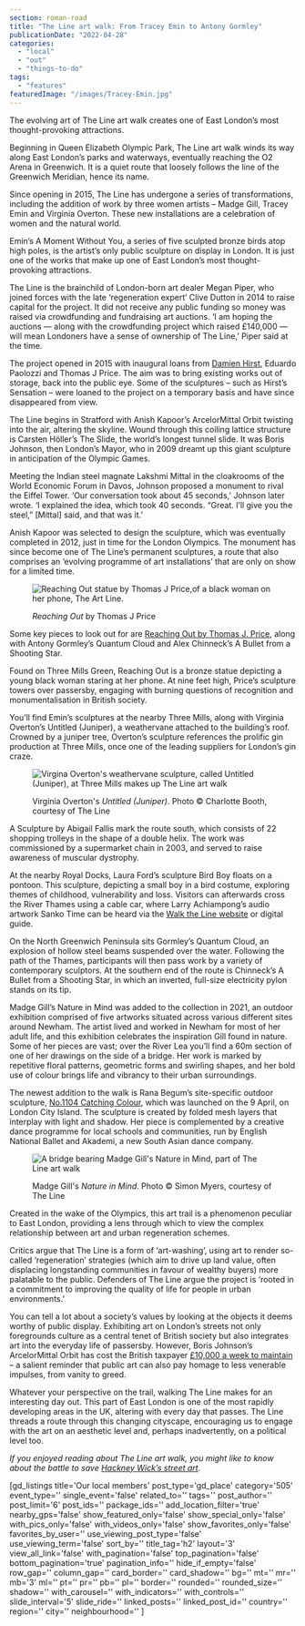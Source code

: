 ```yaml
---
section: roman-road
title: "The Line art walk: From Tracey Emin to Antony Gormley"
publicationDate: "2022-04-28"
categories: 
  - "local"
  - "out"
  - "things-to-do"
tags: 
  - "features"
featuredImage: "/images/Tracey-Emin.jpg"
---
```


The evolving art of The Line art walk creates one of East London’s most thought-provoking attractions. 

Beginning in Queen Elizabeth Olympic Park, The Line art walk winds its way along East London’s parks and waterways, eventually reaching the O2 Arena in Greenwich. It is a quiet route that loosely follows the line of the Greenwich Meridian, hence its name.

Since opening in 2015, The Line has undergone a series of transformations, including the addition of work by three women artists – Madge Gill, Tracey Emin and Virginia Overton. These new installations are a celebration of women and the natural world.

Emin’s A Moment Without You, a series of five sculpted bronze birds atop high poles, is the artist’s only public sculpture on display in London. It is just one of the works that make up one of East London’s most thought-provoking attractions.

The Line is the brainchild of London-born art dealer Megan Piper, who joined forces with the late ‘regeneration expert’ Clive Dutton in 2014 to raise capital for the project. It did not receive any public funding so money was raised via crowdfunding and fundraising art auctions. ‘I am hoping the auctions — along with the crowdfunding project which raised £140,000 — will mean Londoners have a sense of ownership of The Line,’ Piper said at the time.

The project opened in 2015 with inaugural loans from [Damien Hirst](https://romanroadlondon.com/the-line-art-trail-olympic-park-cody-dock/), Eduardo Paolozzi and Thomas J Price. The aim was to bring existing works out of storage, back into the public eye. Some of the sculptures – such as Hirst’s Sensation – were loaned to the project on a temporary basis and have since disappeared from view.

The Line begins in Stratford with Anish Kapoor’s ArcelorMittal Orbit twisting into the air, altering the skyline. Wound through this coiling lattice structure is Carsten Höller’s The Slide, the world’s longest tunnel slide. It was Boris Johnson, then London’s Mayor, who in 2009 dreamt up this giant sculpture in anticipation of the Olympic Games. 

Meeting the Indian steel magnate Lakshmi Mittal in the cloakrooms of the World Economic Forum in Davos, Johnson proposed a monument to rival the Eiffel Tower. ‘Our conversation took about 45 seconds,’ Johnson later wrote. ‘I explained the idea, which took 40 seconds. “Great. I’ll give you the steel,” \[Mittal\] said, and that was it.’

Anish Kapoor was selected to design the sculpture, which was eventually completed in 2012, just in time for the London Olympics. The monument has since become one of The Line’s permanent sculptures, a route that also comprises an ‘evolving programme of art installations’ that are only on show for a limited time.

<figure>

![Reaching Out statue by Thomas J Price,of a black woman on her phone, The Art Line.](/images/Thomas-J-Price-Reaching-Out-Three-Mills-1024x683.jpg)

<figcaption>

_Reaching Out_ by Thomas J Price

</figcaption>

</figure>

Some key pieces to look out for are [Reaching Out by Thomas J. Price](https://romanroadlondon.com/black-woman-statue-three-mills-green-unveiled/), along with Antony Gormley’s Quantum Cloud and Alex Chinneck’s A Bullet from a Shooting Star.

Found on Three Mills Green, Reaching Out is a bronze statue depicting a young black woman staring at her phone. At nine feet high, Price’s sculpture towers over passersby, engaging with burning questions of recognition and monumentalisation in British society.

You’ll find Emin’s sculptures at the nearby Three Mills, along with Virginia Overton’s Untitled (Juniper), a weathervane attached to the building’s roof. Crowned by a juniper tree, Overton’s sculpture references the prolific gin production at Three Mills, once one of the leading suppliers for London’s gin craze. 

<figure>

![Virgina Overton's weathervane sculpture, called Untitled (Juniper), at Three Mills makes up The Line art walk](/images/Image-C-Charlottle-Booth-1024x683.jpg)

<figcaption>

Virginia Overton's _Untitled (Juniper)_. Photo © Charlotte Booth, courtesy of The Line

</figcaption>

</figure>

A Sculpture by Abigail Fallis mark the route south, which consists of 22 shopping trolleys in the shape of a double helix. The work was commissioned by a supermarket chain in 2003, and served to raise awareness of muscular dystrophy.

At the nearby Royal Docks, Laura Ford’s sculpture Bird Boy floats on a pontoon. This sculpture, depicting a small boy in a bird costume, exploring themes of childhood, vulnerability and loss. Visitors can afterwards cross the River Thames using a cable car, where Larry Achiampong’s audio artwork Sanko Time can be heard via the [Walk the Line website](https://the-line.org/artist/larry-achiampong/) or digital guide.

On the North Greenwich Peninsula sits Gormley’s Quantum Cloud, an explosion of hollow steel beams suspended over the water. Following the path of the Thames, participants will then pass work by a variety of contemporary sculptors. At the southern end of the route is Chinneck’s A Bullet from a Shooting Star, in which an inverted, full-size electricity pylon stands on its tip.

Madge Gill’s Nature in Mind was added to the collection in 2021, an outdoor exhibition comprised of five artworks situated across various different sites around Newham. The artist lived and worked in Newham for most of her adult life, and this exhibition celebrates the inspiration Gill found in nature. Some of her pieces are vast; over the River Lea you’ll find a 60m section of one of her drawings on the side of a bridge. Her work is marked by repetitive floral patterns, geometric forms and swirling shapes, and her bold use of colour brings life and vibrancy to their urban surroundings.

The newest addition to the walk is Rana Begum’s site-specific outdoor sculpture, [No.1104 Catching Colour](https://the-line.org/collaboration/conversation-in-colour/), which was launched on the 9 April, on London City Island. The sculpture is created by folded mesh layers that interplay with light and shadow. Her piece is complemented by a creative dance programme for local schools and communities, run by English National Ballet and Akademi, a new South Asian dance company.

<figure>

![A bridge bearing Madge Gill's Nature in Mind, part of The Line art walk](/images/Photo-C-Simon-Myers-1024x683.jpg)

<figcaption>

Madge Gill's _Nature in Mind_. Photo © Simon Myers, courtesy of The Line

</figcaption>

</figure>

Created in the wake of the Olympics, this art trail is a phenomenon peculiar to East London, providing a lens through which to view the complex relationship between art and urban regeneration schemes. 

Critics argue that The Line is a form of ‘art-washing’, using art to render so-called ‘regeneration’ strategies (which aim to drive up land value, often displacing longstanding communities in favour of wealthy buyers) more palatable to the public. Defenders of The Line argue the project is ‘rooted in a commitment to improving the quality of life for people in urban environments.’ 

You can tell a lot about a society’s values by looking at the objects it deems worthy of public display. Exhibiting art on London’s streets not only foregrounds culture as a central tenet of British society but also integrates art into the everyday life of passersby. However, Boris Johnson’s ArcelorMittal Orbit has cost the British taxpayer [£10,000 a week to maintain](https://www.theguardian.com/artanddesign/2016/jun/23/carsten-holler-arcelormittal-orbit-slide-first-ride) – a salient reminder that public art can also pay homage to less venerable impulses, from vanity to greed.

Whatever your perspective on the trail, walking The Line makes for an interesting day out. This part of East London is one of the most rapidly developing areas in the UK, altering with every day that passes. The Line threads a route through this changing cityscape, encouraging us to engage with the art on an aesthetic level and, perhaps inadvertently, on a political level too.

_If you enjoyed reading about The Line art walk, you might like to know about the battle to save_ [_Hackney Wick’s street art_](https://romanroadlondon.com/hackney-wick-street-art-wall-campaign/)_._

\[gd\_listings title='Our local members' post\_type='gd\_place' category='505' event\_type='' single\_event='false' related\_to='' tags='' post\_author='' post\_limit='6' post\_ids='' package\_ids='' add\_location\_filter='true' nearby\_gps='false' show\_featured\_only='false' show\_special\_only='false' with\_pics\_only='false' with\_videos\_only='false' show\_favorites\_only='false' favorites\_by\_user='' use\_viewing\_post\_type='false' use\_viewing\_term='false' sort\_by='' title\_tag='h2' layout='3' view\_all\_link='false' with\_pagination='false' top\_pagination='false' bottom\_pagination='true' pagination\_info='' hide\_if\_empty='false' row\_gap='' column\_gap='' card\_border='' card\_shadow='' bg='' mt='' mr='' mb='3' ml='' pt='' pr='' pb='' pl='' border='' rounded='' rounded\_size='' shadow='' with\_carousel='' with\_indicators='' with\_controls='' slide\_interval='5' slide\_ride='' linked\_posts='' linked\_post\_id='' country='' region='' city='' neighbourhood='' \]
